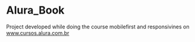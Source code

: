# Alura_Book
Project developed while doing the course mobilefirst and responsivines on www.cursos.alura.com.br
